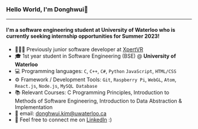 ### Hello World, I'm Donghwui👋
---

#### I'm a software engineering student at University of Waterloo who is currently seeking internship opportunities for Summer 2023!
- 👨🏻‍💻 Previously junior software developer at <a href="https://xpertvr.ca/">XpertVR</a>
- 🎓 1st year student in Software Engineering (BSE) @ **University of Waterloo**
- 💻 Programming languages: `C`, `C++`, `C#`, `Python` `JavaScript`, `HTML/CSS`
- ⚙️ Framework / Development Tools: `Git`, `Raspberry Pi`, `WebGL`, `Atom`, `React.js`, `Node.js`, `MySQL Database`
- 📚 Relevant Courses: C Programming Principles, Introduction to Methods of Software Engineering, Introduction to Data Abstraction & Implementation 
- 📧 email: donghwui.kim@uwaterloo.ca
- 🔗 Feel free to connect me on <a href="https://www.linkedin.com/in/donghwui/">LinkedIn</a> :)
